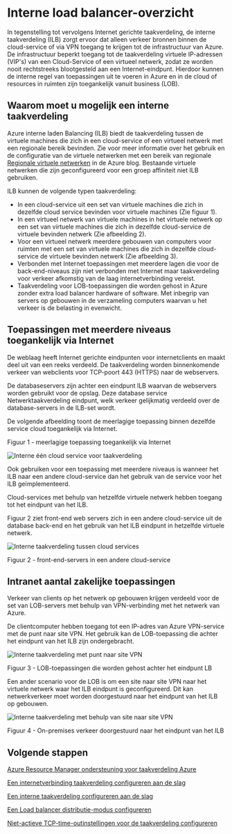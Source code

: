 
<properties
   pageTitle="Interne taakverdeling overzicht | Microsoft Azure"
   description="Overzicht van interne taakverdeling en de bijbehorende functies. De werking van een load balancer voor Azure en mogelijke scenario's voor het interne eindpunten configureren"
   services="load-balancer"
   documentationCenter="na"
   authors="sdwheeler"
   manager="carmonm"
   editor="tysonn" />
<tags
   ms.service="load-balancer"
   ms.devlang="na"
   ms.topic="article"
   ms.tgt_pltfrm="na"
   ms.workload="infrastructure-services"
   ms.date="10/24/2016"
   ms.author="sewhee" />


# <a name="internal-load-balancer-overview"></a>Interne load balancer-overzicht

In tegenstelling tot vervolgens Internet gerichte taakverdeling, de interne taakverdeling (ILB) zorgt ervoor dat alleen verkeer bronnen binnen de cloud-service of via VPN toegang te krijgen tot de infrastructuur van Azure. De infrastructuur beperkt toegang tot de taakverdeling virtuele IP-adressen (VIP's) van een Cloud-Service of een virtueel netwerk, zodat ze worden nooit rechtstreeks blootgesteld aan een Internet-eindpunt. Hierdoor kunnen de interne regel van toepassingen uit te voeren in Azure en in de cloud of resources in ruimten zijn toegankelijk vanuit business (LOB).

## <a name="why-you-may-need-an-internal-load-balancer"></a>Waarom moet u mogelijk een interne taakverdeling

Azure interne laden Balancing (ILB) biedt de taakverdeling tussen de virtuele machines die zich in een cloud-service of een virtueel netwerk met een regionale bereik bevinden. Zie voor meer informatie over het gebruik en de configuratie van de virtuele netwerken met een bereik van regionale [Regionale virtuele netwerken](https://azure.microsoft.com/blog/2014/05/14/regional-virtual-networks/) in de Azure blog. Bestaande virtuele netwerken die zijn geconfigureerd voor een groep affiniteit niet ILB gebruiken.

ILB kunnen de volgende typen taakverdeling:

- In een cloud-service uit een set van virtuele machines die zich in dezelfde cloud service bevinden voor virtuele machines (Zie figuur 1).
- In een virtueel netwerk van virtuele machines in het virtuele netwerk op een set van virtuele machines die zich in dezelfde cloud-service de virtuele bevinden netwerk (Zie afbeelding 2).
- Voor een virtueel netwerk meerdere gebouwen van computers voor ruimten met een set van virtuele machines die zich in dezelfde cloud-service de virtuele bevinden netwerk (Zie afbeelding 3).
- Verbonden met Internet toepassingen met meerdere lagen die voor de back-end-niveaus zijn niet verbonden met Internet maar taakverdeling voor verkeer afkomstig van de laag internetverbinding vereist.
- Taakverdeling voor LOB-toepassingen die worden gehost in Azure zonder extra load balancer hardware of software. Met inbegrip van servers op gebouwen in de verzameling computers waarvan u het verkeer is de belasting in evenwicht.

## <a name="internet-facing-multi-tier-applications"></a>Toepassingen met meerdere niveaus toegankelijk via Internet


De weblaag heeft Internet gerichte eindpunten voor internetclients en maakt deel uit van een reeks verdeeld. De taakverdeling worden binnenkomende verkeer van webclients voor TCP-poort 443 (HTTPS) naar de webservers.

De databaseservers zijn achter een eindpunt ILB waarvan de webservers worden gebruikt voor de opslag. Deze database service Netwerktaakverdeling eindpunt, welk verkeer gelijkmatig verdeeld over de database-servers in de ILB-set wordt.

De volgende afbeelding toont de meerlagige toepassing binnen dezelfde service cloud toegankelijk via Internet.

Figuur 1 - meerlagige toepassing toegankelijk via Internet

![Interne één cloud service voor taakverdeling](./media/load-balancer-internal-overview/IC736321.png)

Ook gebruiken voor een toepassing met meerdere niveaus is wanneer het ILB naar een andere cloud-service dan het gebruik van de service voor het ILB geïmplementeerd.

Cloud-services met behulp van hetzelfde virtuele netwerk hebben toegang tot het eindpunt van het ILB.

Figuur 2 ziet front-end web servers zich in een andere cloud-service uit de database back-end en het gebruik van het ILB eindpunt in hetzelfde virtuele netwerk.

![Interne taakverdeling tussen cloud services](./media/load-balancer-internal-overview/IC744147.png)

Figuur 2 - front-end-servers in een andere cloud-service

## <a name="intranet-line-of-business-applications"></a>Intranet aantal zakelijke toepassingen

Verkeer van clients op het netwerk op gebouwen krijgen verdeeld voor de set van LOB-servers met behulp van VPN-verbinding met het netwerk van Azure.

De clientcomputer hebben toegang tot een IP-adres van Azure VPN-service met de punt naar site VPN. Het gebruik kan de LOB-toepassing die achter het eindpunt van het ILB zijn ondergebracht.

![Interne taakverdeling met punt naar site VPN](./media/load-balancer-internal-overview/IC744148.png)

Figuur 3 - LOB-toepassingen die worden gehost achter het eindpunt LB

Een ander scenario voor de LOB is om een site naar site VPN naar het virtuele netwerk waar het ILB eindpunt is geconfigureerd. Dit kan netwerkverkeer moet worden doorgestuurd naar het eindpunt van het ILB op gebouwen.

![Interne taakverdeling met behulp van site naar site VPN](./media/load-balancer-internal-overview/IC744150.png)

Figuur 4 - On-premises verkeer doorgestuurd naar het eindpunt van het ILB


## <a name="next-steps"></a>Volgende stappen

[Azure Resource Manager ondersteuning voor taakverdeling Azure](load-balancer-arm.md)

[Een internetverbinding taakverdeling configureren aan de slag](load-balancer-get-started-internet-arm-ps.md)

[Een interne taakverdeling configureren aan de slag](load-balancer-get-started-ilb-arm-ps.md)

[Een Load balancer distributie-modus configureren](load-balancer-distribution-mode.md)

[Niet-actieve TCP-time-outinstellingen voor de taakverdeling configureren](load-balancer-tcp-idle-timeout.md)

